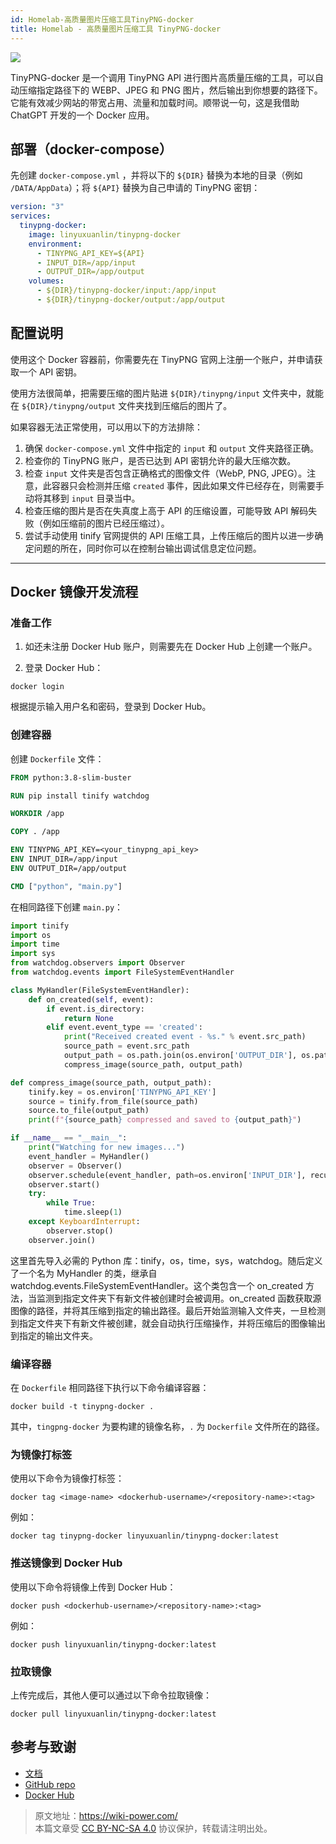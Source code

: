 ```yaml
---
id: Homelab-高质量图片压缩工具TinyPNG-docker
title: Homelab - 高质量图片压缩工具 TinyPNG-docker
---
```


![](https://wiki-media-1253965369.cos.ap-guangzhou.myqcloud.com/img/20230416163137.png)

TinyPNG-docker 是一个调用 TinyPNG API 进行图片高质量压缩的工具，可以自动压缩指定路径下的 WEBP、JPEG 和 PNG 图片，然后输出到你想要的路径下。它能有效减少网站的带宽占用、流量和加载时间。顺带说一句，这是我借助 ChatGPT 开发的一个 Docker 应用。

## 部署（docker-compose）

先创建 `docker-compose.yml` ，并将以下的 `${DIR}` 替换为本地的目录（例如 `/DATA/AppData`）；将 `${API}` 替换为自己申请的 TinyPNG 密钥：

```yml title="docker-compose.yml"
version: "3"
services:
  tinypng-docker:
    image: linyuxuanlin/tinypng-docker
    environment:
      - TINYPNG_API_KEY=${API}
      - INPUT_DIR=/app/input
      - OUTPUT_DIR=/app/output
    volumes:
      - ${DIR}/tinypng-docker/input:/app/input
      - ${DIR}/tinypng-docker/output:/app/output
```

## 配置说明

使用这个 Docker 容器前，你需要先在 TinyPNG 官网上注册一个账户，并申请获取一个 API 密钥。

使用方法很简单，把需要压缩的图片贴进 `${DIR}/tinypng/input` 文件夹中，就能在 `${DIR}/tinypng/output` 文件夹找到压缩后的图片了。

如果容器无法正常使用，可以用以下的方法排除：

1. 确保 `docker-compose.yml` 文件中指定的 `input` 和 `output` 文件夹路径正确。
2. 检查你的 TinyPNG 账户，是否已达到 API 密钥允许的最大压缩次数。
3. 检查 `input` 文件夹是否包含正确格式的图像文件（WebP, PNG, JPEG）。注意，此容器只会检测并压缩 `created` 事件，因此如果文件已经存在，则需要手动将其移到 `input` 目录当中。
4. 检查压缩的图片是否在失真度上高于 API 的压缩设置，可能导致 API 解码失败（例如压缩前的图片已经压缩过）。
5. 尝试手动使用 tinify 官网提供的 API 压缩工具，上传压缩后的图片以进一步确定问题的所在，同时你可以在控制台输出调试信息定位问题。

---

## Docker 镜像开发流程

### 准备工作

1. 如还未注册 Docker Hub 账户，则需要先在 Docker Hub 上创建一个账户。

2. 登录 Docker Hub：

```shell
docker login
```

根据提示输入用户名和密码，登录到 Docker Hub。

### 创建容器

创建 `Dockerfile` 文件：

```Dockerfile title="Dockerfile"
FROM python:3.8-slim-buster

RUN pip install tinify watchdog

WORKDIR /app

COPY . /app

ENV TINYPNG_API_KEY=<your_tinypng_api_key>
ENV INPUT_DIR=/app/input
ENV OUTPUT_DIR=/app/output

CMD ["python", "main.py"]
```

在相同路径下创建 `main.py`：

```py title="main.py"
import tinify
import os
import time
import sys
from watchdog.observers import Observer
from watchdog.events import FileSystemEventHandler

class MyHandler(FileSystemEventHandler):
    def on_created(self, event):
        if event.is_directory:
            return None
        elif event.event_type == 'created':
            print("Received created event - %s." % event.src_path)
            source_path = event.src_path
            output_path = os.path.join(os.environ['OUTPUT_DIR'], os.path.basename(source_path))
            compress_image(source_path, output_path)

def compress_image(source_path, output_path):
    tinify.key = os.environ['TINYPNG_API_KEY']
    source = tinify.from_file(source_path)
    source.to_file(output_path)
    print(f"{source_path} compressed and saved to {output_path}")

if __name__ == "__main__":
    print("Watching for new images...")
    event_handler = MyHandler()
    observer = Observer()
    observer.schedule(event_handler, path=os.environ['INPUT_DIR'], recursive=False)
    observer.start()
    try:
        while True:
            time.sleep(1)
    except KeyboardInterrupt:
        observer.stop()
    observer.join()
```

这里首先导入必需的 Python 库：tinify，os，time，sys，watchdog。随后定义了一个名为 MyHandler 的类，继承自 watchdog.events.FileSystemEventHandler。这个类包含一个 on_created 方法，当监测到指定文件夹下有新文件被创建时会被调用。on_created 函数获取源图像的路径，并将其压缩到指定的输出路径。最后开始监测输入文件夹，一旦检测到指定文件夹下有新文件被创建，就会自动执行压缩操作，并将压缩后的图像输出到指定的输出文件夹。

### 编译容器

在 `Dockerfile` 相同路径下执行以下命令编译容器：

```shell
docker build -t tinypng-docker .
```

其中，`tingpng-docker` 为要构建的镜像名称，`.` 为 `Dockerfile` 文件所在的路径。

### 为镜像打标签

使用以下命令为镜像打标签：

```shell
docker tag <image-name> <dockerhub-username>/<repository-name>:<tag>
```

例如：

```shell
docker tag tinypng-docker linyuxuanlin/tinypng-docker:latest
```

### 推送镜像到 Docker Hub

使用以下命令将镜像上传到 Docker Hub：

```shell
docker push <dockerhub-username>/<repository-name>:<tag>

```

例如：

```shell
docker push linyuxuanlin/tinypng-docker:latest
```

### 拉取镜像

上传完成后，其他人便可以通过以下命令拉取镜像：

```shell
docker pull linyuxuanlin/tinypng-docker:latest
```

## 参考与致谢

- [文档](https://wiki-power.com/Homelab-%E9%AB%98%E8%B4%A8%E9%87%8F%E5%9B%BE%E7%89%87%E5%8E%8B%E7%BC%A9%E5%B7%A5%E5%85%B7TinyPNG-docker)
- [GitHub repo](https://github.com/linyuxuanlin/Dockerfiles/tree/main/tinypng-docker)
- [Docker Hub](https://hub.docker.com/r/linyuxuanlin/tinypng-docker)

> 原文地址：<https://wiki-power.com/>  
> 本篇文章受 [CC BY-NC-SA 4.0](https://creativecommons.org/licenses/by/4.0/deed.zh) 协议保护，转载请注明出处。
